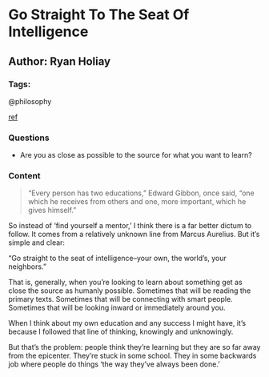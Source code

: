 # Go Straight To The Seat Of Intelligence

## Author: Ryan Holiay

### Tags: 

@philosophy

[ref](https://thoughtcatalog.com/ryan-holiday/2015/07/go-straight-to-the-seat-of-intelligence-your-own-the-worlds-your-neighbors/)

### Questions

- Are you as close as possible to the source for what you want to learn?

### Content

> “Every person has two educations,” Edward Gibbon, once said, “one which he receives from others and one, more important, which he gives himself.”

So instead of ‘find yourself a mentor,’ I think there is a far better dictum to follow. It comes from a relatively unknown line from Marcus Aurelius. But it’s simple and clear:

“Go straight to the seat of intelligence–your own, the world’s, your neighbors.”

That is, generally, when you’re looking to learn about something get as close the source as humanly possible. Sometimes that will be reading the primary texts. Sometimes that will be connecting with smart people. Sometimes that will be looking inward or immediately around you.

When I think about my own education and any success I might have, it’s because I followed that line of thinking, knowingly and unknowingly.

But that’s the problem: people think they’re learning but they are so far away from the epicenter. They’re stuck in some school. They in some backwards job where people do things ‘the way they’ve always been done.’